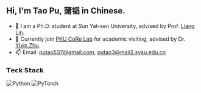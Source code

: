 ## Hi, I'm Tao Pu, 蒲韬 in Chinese.

- 🏫 I am a Ph.D. student at Sun Yat-sen University, advised by Prof. [Liang Lin](http://www.linliang.net).
- 🏢 Currently join [PKU CoRe Lab](https://pku.ai/) for academic visiting, advised by Dr. [Yixin Zhu](https://yzhu.io/).
- 📫 Email: putao537@gmail.com; putao3@mail2.sysu.edu.cn

<!-- updated by https://jsoncv.reorx.com/editor/ -->

### 𝗧𝗲𝗰𝗸 𝗦𝘁𝗮𝗰𝗸
![Python](https://img.shields.io/badge/-Python-3776AB?style=flat-square&logo=python&logoColor=ffffff)
![PyTorch](https://img.shields.io/badge/-PyTorch-DB443A?style=flat-square&logo=pytorch&logoColor=ffffff)
<!--![Swift](https://img.shields.io/badge/-Swift-FA7343?style=flat-square&logo=swift&logoColor=ffffff)-->
